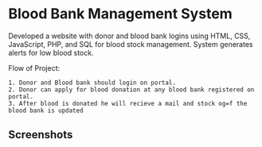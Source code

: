
# Blood Bank Management System

Developed a website with donor and blood bank logins using HTML, CSS, JavaScript, PHP, and SQL for blood stock management. System generates alerts for low blood stock.

Flow of Project:

```shell
1. Donor and Blood bank should login on portal.
2. Donor can apply for blood donation at any blood bank registered on portal.
3. After blood is donated he will recieve a mail and stock og=f the blood bank is updated
```


## Screenshots




